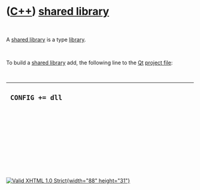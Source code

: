 



 

 

 

 

 

([C++](Cpp.htm)) [shared library](CppSharedLibrary.htm)
=======================================================

 

A [shared library](CppSharedLibrary.htm) is a type
[library](CppLibrary.htm).

 

To build a [shared library](CppSharedLibrary.htm) add, the following
line to the [Qt](CppQt.htm) [project file](CppProjectFile.htm):

 

  ------------------
  ` CONFIG += dll`
  ------------------

 

 

 

 

 





 

[![Valid XHTML 1.0 Strict](valid-xhtml10.png){width="88"
height="31"}](http://validator.w3.org/check?uri=referer)
